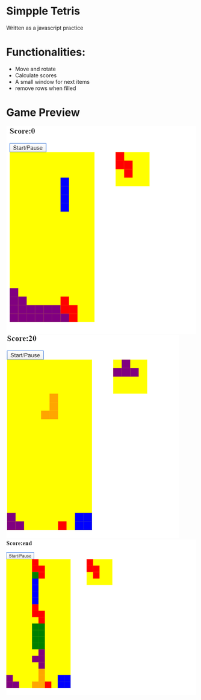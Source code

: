 # Simpple Tetris
Written as a javascript practice

# Functionalities:
- Move and rotate
- Calculate scores
- A small window for next items
- remove rows when filled

# Game Preview
![](pic1.png)
![](pic2.png)
![](pic3.png)
